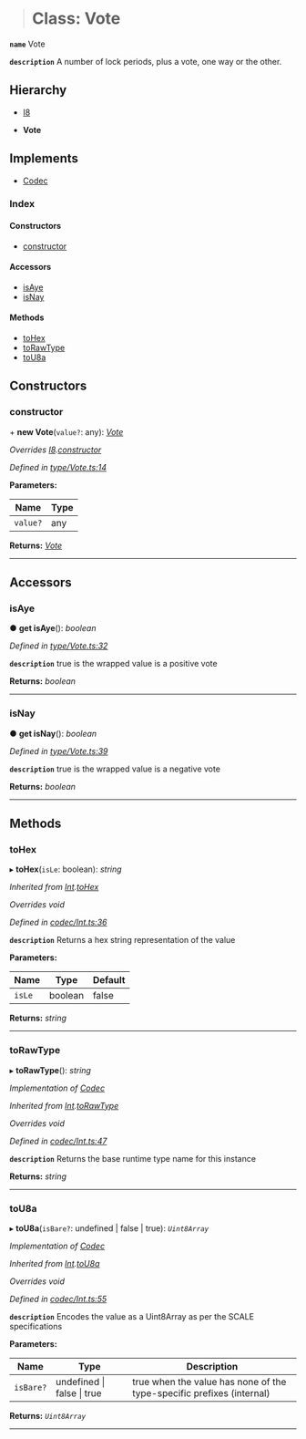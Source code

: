 > # Class: Vote

**`name`** Vote

**`description`** 
A number of lock periods, plus a vote, one way or the other.

## Hierarchy

  * [I8](_primitive_i8_.i8.md)

  * **Vote**

## Implements

* [Codec](../interfaces/_types_.codec.md)

### Index

#### Constructors

* [constructor](_type_vote_.vote.md#constructor)

#### Accessors

* [isAye](_type_vote_.vote.md#isaye)
* [isNay](_type_vote_.vote.md#isnay)

#### Methods

* [toHex](_type_vote_.vote.md#tohex)
* [toRawType](_type_vote_.vote.md#torawtype)
* [toU8a](_type_vote_.vote.md#tou8a)

## Constructors

###  constructor

\+ **new Vote**(`value?`: any): *[Vote](_type_vote_.vote.md)*

*Overrides [I8](_primitive_i8_.i8.md).[constructor](_primitive_i8_.i8.md#constructor)*

*Defined in [type/Vote.ts:14](https://github.com/polkadot-js/api/blob/b517613/packages/types/src/type/Vote.ts#L14)*

**Parameters:**

Name | Type |
------ | ------ |
`value?` | any |

**Returns:** *[Vote](_type_vote_.vote.md)*

___

## Accessors

###  isAye

● **get isAye**(): *boolean*

*Defined in [type/Vote.ts:32](https://github.com/polkadot-js/api/blob/b517613/packages/types/src/type/Vote.ts#L32)*

**`description`** true is the wrapped value is a positive vote

**Returns:** *boolean*

___

###  isNay

● **get isNay**(): *boolean*

*Defined in [type/Vote.ts:39](https://github.com/polkadot-js/api/blob/b517613/packages/types/src/type/Vote.ts#L39)*

**`description`** true is the wrapped value is a negative vote

**Returns:** *boolean*

___

## Methods

###  toHex

▸ **toHex**(`isLe`: boolean): *string*

*Inherited from [Int](_codec_int_.int.md).[toHex](_codec_int_.int.md#tohex)*

*Overrides void*

*Defined in [codec/Int.ts:36](https://github.com/polkadot-js/api/blob/b517613/packages/types/src/codec/Int.ts#L36)*

**`description`** Returns a hex string representation of the value

**Parameters:**

Name | Type | Default |
------ | ------ | ------ |
`isLe` | boolean | false |

**Returns:** *string*

___

###  toRawType

▸ **toRawType**(): *string*

*Implementation of [Codec](../interfaces/_types_.codec.md)*

*Inherited from [Int](_codec_int_.int.md).[toRawType](_codec_int_.int.md#torawtype)*

*Overrides void*

*Defined in [codec/Int.ts:47](https://github.com/polkadot-js/api/blob/b517613/packages/types/src/codec/Int.ts#L47)*

**`description`** Returns the base runtime type name for this instance

**Returns:** *string*

___

###  toU8a

▸ **toU8a**(`isBare?`: undefined | false | true): *`Uint8Array`*

*Implementation of [Codec](../interfaces/_types_.codec.md)*

*Inherited from [Int](_codec_int_.int.md).[toU8a](_codec_int_.int.md#tou8a)*

*Overrides void*

*Defined in [codec/Int.ts:55](https://github.com/polkadot-js/api/blob/b517613/packages/types/src/codec/Int.ts#L55)*

**`description`** Encodes the value as a Uint8Array as per the SCALE specifications

**Parameters:**

Name | Type | Description |
------ | ------ | ------ |
`isBare?` | undefined \| false \| true | true when the value has none of the type-specific prefixes (internal)  |

**Returns:** *`Uint8Array`*

___